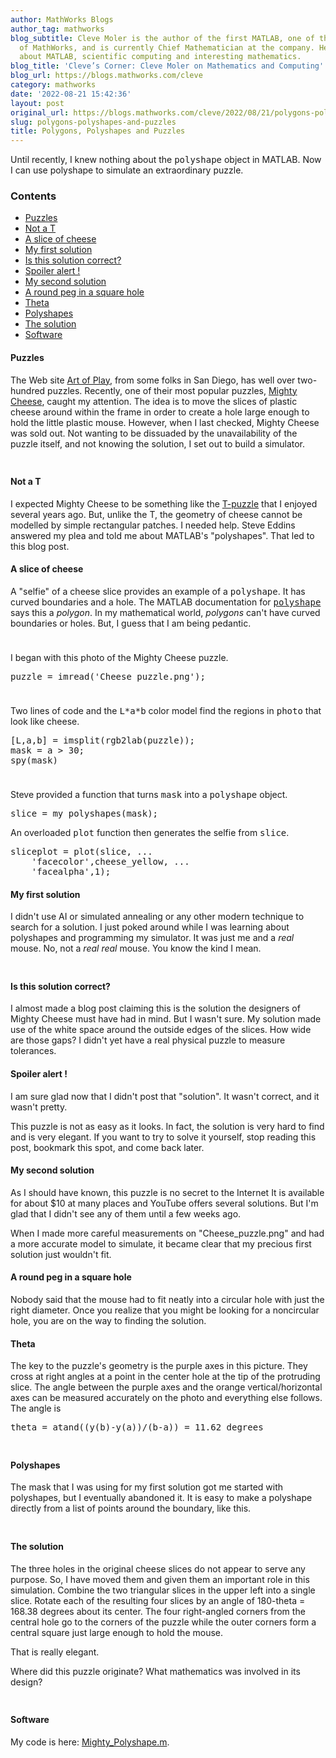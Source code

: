 ```yaml
---
author: MathWorks Blogs
author_tag: mathworks
blog_subtitle: Cleve Moler is the author of the first MATLAB, one of the founders
  of MathWorks, and is currently Chief Mathematician at the company. He writes here
  about MATLAB, scientific computing and interesting mathematics.
blog_title: 'Cleve’s Corner: Cleve Moler on Mathematics and Computing'
blog_url: https://blogs.mathworks.com/cleve
category: mathworks
date: '2022-08-21 15:42:36'
layout: post
original_url: https://blogs.mathworks.com/cleve/2022/08/21/polygons-polyshapes-and-puzzles/?s_tid=feedtopost
slug: polygons-polyshapes-and-puzzles
title: Polygons, Polyshapes and Puzzles
---
```


<div class="content"><!--introduction--><p>Until recently, I knew nothing about the <tt>polyshape</tt> object in MATLAB. Now I can use polyshape to simulate an extraordinary puzzle.</p>
<!--/introduction--><h3>Contents</h3><div><ul><li><a href="https://feeds.feedburner.com/mathworks/moler#b44ef23f-8ee4-4710-970e-758273aef673">Puzzles</a></li><li><a href="https://feeds.feedburner.com/mathworks/moler#af839423-9061-445a-abcc-33e483845857">Not a T</a></li><li><a href="https://feeds.feedburner.com/mathworks/moler#fbfbf351-698a-410b-9cba-7272f394fe65">A slice of cheese</a></li><li><a href="https://feeds.feedburner.com/mathworks/moler#55c27f57-400d-4f4c-8849-298407ab936f">My first solution</a></li><li><a href="https://feeds.feedburner.com/mathworks/moler#87aa86ac-b133-4c46-abed-79b9b9669023">Is this solution correct?</a></li><li><a href="https://feeds.feedburner.com/mathworks/moler#07004175-0ad2-4431-9504-3d9d8c33a86c">Spoiler alert !</a></li><li><a href="https://feeds.feedburner.com/mathworks/moler#bbdd0ff0-9265-4089-9325-4929faa2d325">My second solution</a></li><li><a href="https://feeds.feedburner.com/mathworks/moler#30e29a25-e0f0-449b-b09c-4ff8ee26a6b8">A round peg in a square hole</a></li><li><a href="https://feeds.feedburner.com/mathworks/moler#19fcdc7d-f204-47d7-9e55-221680530003">Theta</a></li><li><a href="https://feeds.feedburner.com/mathworks/moler#4933cc60-9813-49dd-8f8c-d822d7b9b2d2">Polyshapes</a></li><li><a href="https://feeds.feedburner.com/mathworks/moler#1dcd1993-0fec-49da-87a9-4b75d997227f">The solution</a></li><li><a href="https://feeds.feedburner.com/mathworks/moler#ed22add4-a328-41ed-9696-c5cebc945091">Software</a></li></ul></div>
<h4>Puzzles<a name="b44ef23f-8ee4-4710-970e-758273aef673"></a></h4><p>The Web site <a href="https://www.artofplay.com">Art of Play</a>, from some folks in San Diego, has well over two-hundred puzzles.  Recently, one of their most popular puzzles, <a href="https://www.artofplay.com/collections/packing-puzzles/products/mighty-cheese-travel-puzzle">Mighty Cheese</a>, caught my attention. The idea is to move the slices of plastic cheese around within the frame in order to create a hole large enough to hold the little plastic mouse.  However, when I last checked, Mighty Cheese was sold out. Not wanting to be dissuaded by the unavailability of the puzzle itself, and not knowing the solution, I set out to build a simulator.</p>
<p><img alt="" hspace="5" src="http://blogs.mathworks.com/cleve/files/July_22_2022_small.png" vspace="5" /> </p>
<h4>Not a T<a name="af839423-9061-445a-abcc-33e483845857"></a></h4><p>I expected Mighty Cheese to be something like the <a href="https://www.mathworks.com/company/newsletters/articles/introducing-cleves-laboratory.html">T-puzzle</a> that I enjoyed several years ago. But, unlike the T, the geometry of cheese cannot be modelled by simple rectangular patches.  I needed help. Steve Eddins answered my plea and told me about MATLAB's "polyshapes". That led to this blog post.</p>
<h4>A slice of cheese<a name="fbfbf351-698a-410b-9cba-7272f394fe65"></a></h4><p>A "selfie" of a cheese slice provides an example of a <tt>polyshape</tt>. It has curved boundaries and a hole.  The MATLAB documentation for <a href="https://www.mathworks.com/help/matlab/ref/polyshape.html"><tt>polyshape</tt></a> says this a <i>polygon</i>. In my mathematical world, <i>polygons</i> can't have curved boundaries or holes.  But, I guess that I am being pedantic.</p>
<p><img alt="" hspace="5" src="http://blogs.mathworks.com/cleve/files/polyshape.png" vspace="5" /> </p>
<p>I began with this photo of the Mighty Cheese puzzle.</p>
<pre class="language-matlab">puzzle = imread(<span class="string">'Cheese_puzzle.png'</span>);
</pre><p><img alt="" hspace="5" src="http://blogs.mathworks.com/cleve/files/puzzle.gif" vspace="5" /> </p>
<p>Two lines of code and the <tt>L*a*b</tt> color model find the regions in <tt>photo</tt> that look like cheese.</p>
<pre class="language-matlab">[L,a,b] = imsplit(rgb2lab(puzzle));
mask = a &gt; 30;
spy(mask)
</pre><p><img alt="" hspace="5" src="http://blogs.mathworks.com/cleve/files/mask.gif" vspace="5" /> </p>
<p>Steve provided a function that turns <tt>mask</tt> into a <tt>polyshape</tt> object.</p>
<pre class="language-matlab">slice = my_polyshapes(mask);
</pre><p>An overloaded <tt>plot</tt> function then generates the selfie from <tt>slice</tt>.</p>
<pre class="language-matlab">sliceplot = plot(slice, <span class="keyword">...</span>
    <span class="string">'facecolor'</span>,cheese_yellow, <span class="keyword">...</span>
    <span class="string">'facealpha'</span>,1);
</pre><h4>My first solution<a name="55c27f57-400d-4f4c-8849-298407ab936f"></a></h4><p>I didn't use AI or simulated annealing or any other modern technique to search for a solution.  I just poked around while I was learning about polyshapes and programming my simulator.  It was just me and a <i>real</i> mouse.  No, not a <i>real real</i> mouse.  You know the kind I mean.</p>
<p><img alt="" hspace="5" src="http://blogs.mathworks.com/cleve/files/Cheese.gif" vspace="5" /> </p>
<h4>Is this solution correct?<a name="87aa86ac-b133-4c46-abed-79b9b9669023"></a></h4><p>I almost made a blog post claiming this is the solution the designers of Mighty Cheese must have had in mind. But I wasn't sure. My solution made use of the white  space around the outside edges of the slices.  How wide are those gaps?  I didn't yet have a real physical puzzle to measure tolerances.</p>
<h4>Spoiler alert !<a name="07004175-0ad2-4431-9504-3d9d8c33a86c"></a></h4><p>I am sure glad now that I didn't post that "solution". It wasn't correct, and it wasn't pretty.</p>
<p>This puzzle is not as easy as it looks. In fact, the solution is very hard to find and is very elegant. If you want to try to solve it yourself, stop reading this post, bookmark this spot, and come back later.</p>
<h4>My second solution<a name="bbdd0ff0-9265-4089-9325-4929faa2d325"></a></h4><p>As I should have known, this puzzle is no secret to the Internet It is available for about $10 at many places and YouTube offers several solutions.  But I'm glad that I didn't see any of them until a few weeks ago.</p>
<p>When I made more careful measurements on "Cheese_puzzle.png" and had a more accurate model to simulate, it became clear that my precious first solution just wouldn't fit.</p>
<h4>A round peg in a square hole<a name="30e29a25-e0f0-449b-b09c-4ff8ee26a6b8"></a></h4><p>Nobody said that the mouse had to fit neatly into a circular hole with just the right diameter.  Once you realize that you might be looking for a noncircular hole, you are on the way to finding the solution.</p>
<h4>Theta<a name="19fcdc7d-f204-47d7-9e55-221680530003"></a></h4><p>The key to the puzzle's geometry is the purple axes in this picture. They cross at right angles at a point in the center hole at the tip of the protruding slice.  The angle between the purple axes and the orange vertical/horizontal axes can be measured accurately on the photo and everything else follows. The angle is</p>
<pre class="language-matlab">theta = atand((y(b)-y(a))/(b-a)) = 11.62 degrees
</pre><p><img alt="" hspace="5" src="http://blogs.mathworks.com/cleve/files/Mighty_Cheese_theta.gif" vspace="5" /> </p>
<h4>Polyshapes<a name="4933cc60-9813-49dd-8f8c-d822d7b9b2d2"></a></h4><p>The mask that I was using for my first solution got me started with polyshapes, but I eventually abandoned it.  It is easy to make a polyshape directly from a list of points around the boundary, like this.</p>
<p><img alt="" hspace="5" src="http://blogs.mathworks.com/cleve/files/Mighty_Cheese_S3_dots.gif" vspace="5" /> </p>
<h4>The solution<a name="1dcd1993-0fec-49da-87a9-4b75d997227f"></a></h4><p>The three holes in the original cheese slices do not appear to serve any purpose.  So, I have moved them and given them an important role in this simulation. Combine the two triangular slices in the upper left into a single slice. Rotate each of the resulting four slices by an angle of 180-theta = 168.38 degrees about its center.  The four right-angled corners from the central hole go to the corners of the puzzle while the outer corners form a central square just large enough to hold the mouse.</p>
<p>That is really elegant.</p>
<p>Where did this puzzle originate?  What mathematics was involved in its design?</p>
<p><img alt="" hspace="5" src="http://blogs.mathworks.com/cleve/files/MCsolution.gif" vspace="5" /> </p>
<h4>Software<a name="ed22add4-a328-41ed-9696-c5cebc945091"></a></h4><p>My code is here: <a href="https://blogs.mathworks.com/cleve/files/Mighty_Polyshape.m">Mighty_Polyshape.m</a>.</p>
<!-- 
    function grabCode_2f68df87f4004e7ea2832e4310206744() {
        // Remember the title so we can use it in the new page
        title = document.title;

        // Break up these strings so that their presence
        // in the Javascript doesn't mess up the search for
        // the MATLAB code.
        t1='2f68df87f4004e7ea2832e4310206744 ' + '##### ' + 'SOURCE BEGIN' + ' #####';
        t2='##### ' + 'SOURCE END' + ' #####' + ' 2f68df87f4004e7ea2832e4310206744';
    
        b=document.getElementsByTagName('body')[0];
        i1=b.innerHTML.indexOf(t1)+t1.length;
        i2=b.innerHTML.indexOf(t2);
 
        code_string = b.innerHTML.substring(i1, i2);
        code_string = code_string.replace(/REPLACE_WITH_DASH_DASH/g,'--');

        // Use /x3C/g instead of the less-than character to avoid errors 
        // in the XML parser.
        // Use '\x26#60;' instead of '<' so that the XML parser
        // doesn't go ahead and substitute the less-than character. 
        code_string = code_string.replace(/\x3C/g, '\x26#60;');

        copyright = 'Copyright 2022 The MathWorks, Inc.';

        w = window.open();
        d = w.document;
        d.write('<pre>\n');
        d.write(code_string);

        // Add copyright line at the bottom if specified.
        if (copyright.length > 0) {
            d.writeln('');
            d.writeln('%%');
            if (copyright.length > 0) {
                d.writeln('% _' + copyright + '_');
            }
        }

        d.write('</pre>\n');

        d.title = title + ' (MATLAB code)';
        d.close();
    }   
     --><p style="text-align: right; font-size: xx-small; font-weight: lighter; font-style: italic; color: gray;"><br /><a href=""><span style="font-size: x-small; font-style: italic;">Get 
      the MATLAB code <noscript>(requires JavaScript)</noscript></span></a><br /><br />
      Published with MATLAB&reg; R2022a<br /></p>
</div>
<!--
2f68df87f4004e7ea2832e4310206744 ##### SOURCE BEGIN #####
%% Polygons, Polyshapes and Puzzles
% Until recently, I knew nothing about the |polyshape| object in MATLAB.
% Now I can use polyshape to simulate an extraordinary puzzle.

%% Puzzles
% The Web site <https://www.artofplay.com Art of Play>, from some folks in
% San Diego, has well over two-hundred puzzles.  Recently, one of 
% their most popular puzzles,
% <https://www.artofplay.com/collections/packing-puzzles/products/mighty-cheese-travel-puzzle
% Mighty Cheese>, caught my attention.
% The idea is to move the slices of plastic cheese around within the
% frame in order to create a hole large enough to hold the little
% plastic mouse.  However, when I last checked, Mighty Cheese was
% sold out.
% Not wanting to be dissuaded by the unavailability of the puzzle itself,
% and not knowing the solution, I set out to build a simulator.
%
% <<July_22_2022_small.png>>
%

%% Not a T
% I expected Mighty Cheese to be something like the
% <https://www.mathworks.com/company/newsletters/articles/introducing-cleves-laboratory.html
% T-puzzle> that I enjoyed several years ago.
% But, unlike the T, the geometry of cheese cannot be modelled by simple
% rectangular patches.  I needed help. Steve Eddins answered my plea and 
% told me about MATLAB's "polyshapes". That led to this blog post.

%% A slice of cheese
% A "selfie" of a cheese slice provides an example of a |polyshape|.
% It has curved boundaries and a hole.  The MATLAB documentation for
% <https://www.mathworks.com/help/matlab/ref/polyshape.html
% |polyshape|> says this a _polygon_.
% In my mathematical world, _polygons_ can't have curved boundaries
% or holes.  But, I guess that I am being pedantic.
%
% <<polyshape.png>>

%%
% I began with this photo of the Mighty Cheese puzzle.
%
%   puzzle = imread('Cheese_puzzle.png');
%
% <<puzzle.gif>>
%
% Two lines of code and the |L*a*b| color model find the regions
% in |photo| that look like cheese.
%
%   [L,a,b] = imsplit(rgb2lab(puzzle));
%   mask = a > 30;
%   spy(mask)
%
% <<mask.gif>>
%
% Steve provided a function that turns |mask| into a |polyshape|
% object.
%
%   slice = my_polyshapes(mask);
%
% An overloaded |plot| function then generates the selfie from |slice|.
%
%   sliceplot = plot(slice, ...
%       'facecolor',cheese_yellow, ...
%       'facealpha',1);

%% My first solution
% I didn't use AI or simulated annealing or any other modern technique
% to search for a solution.  I just poked around while I was learning
% about polyshapes and programming my simulator.  It was just me and
% a _real_ mouse.  No, not a _real real_ mouse.  You know the kind I mean. 
%
% <<Cheese.gif>>

%% Is this solution correct?
% I almost made a blog post claiming this is the solution the designers of
% Mighty Cheese must have had in mind. But I wasn't sure.
% My solution made use of the white  space around the outside edges of the
% slices.  How wide are those gaps?  I didn't yet have a real physical 
% puzzle to measure tolerances.

%% Spoiler alert !
% I am sure glad now that I didn't post that "solution".
% It wasn't correct, and it wasn't pretty.
%
% This puzzle is not as easy as it looks.
% In fact, the solution is very hard to find and is very elegant.
% If you want to try to solve it yourself, stop reading this post,
% bookmark this spot, and come back later.

%% My second solution
% As I should have known, this puzzle is no secret to the Internet
% It is available for about $10 at many places and
% YouTube offers several solutions.  But I'm glad that I didn't see any
% of them until a few weeks ago.
%
% When I made more careful measurements on "Cheese_puzzle.png"
% and had a more accurate model to simulate,
% it became clear that my precious first solution just wouldn't fit.
 
%% A round peg in a square hole
% Nobody said that the mouse had to fit neatly into a circular hole 
% with just the right diameter.  Once you realize that you might be
% looking for a noncircular hole, you are on the way to finding the
% solution.

%% Theta
% The key to the puzzle's geometry is the purple axes in this picture.
% They cross at right angles at a point in the center hole at the tip 
% of the protruding slice.  The angle between the purple axes and the
% orange vertical/horizontal axes can be measured accurately on the
% photo and everything else follows. The angle is
%
%   theta = atand((y(b)-y(a))/(b-a)) = 11.62 degrees
% 
% <<Mighty_Cheese_theta.gif>>

%% Polyshapes
% The mask that I was using for my first solution got me started with
% polyshapes, but I eventually abandoned it.  It is easy to make a 
% polyshape directly from a list of points around the boundary, like this.
% 
% <<Mighty_Cheese_S3_dots.gif>>

%% The solution
% The three holes in the original cheese slices do not appear
% to serve any purpose.  So, I have moved them and given them an
% important role in this simulation.
% Combine the two triangular slices in the upper left into a single slice.
% Rotate each of the resulting four slices by an
% angle of 180-theta = 168.38 degrees about its center.  The four
% right-angled corners from the central hole go to the corners of the 
% puzzle while the outer corners form a central square just large enough
% to hold the mouse.
%
% That is really elegant.
%
% Where did this puzzle originate?  What mathematics was involved in
% its design?
%
% <<MCsolution.gif>>

%% Software
% My code is here:
% <https://blogs.mathworks.com/cleve/files/Mighty_Polyshape.m
% Mighty_Polyshape.m>.
##### SOURCE END ##### 2f68df87f4004e7ea2832e4310206744
-->